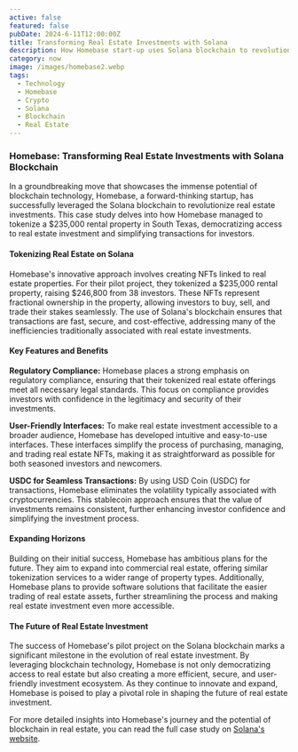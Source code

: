 ```yaml
---
active: false
featured: false
pubDate: 2024-6-11T12:00:00Z
title: Transforming Real Estate Investments with Solana
description: How Homebase start-up uses Solana blockchain to revolutionize real estate investments by tokenizing properties.
category: now
image: /images/homebase2.webp
tags:
  - Technology
  - Homebase
  - Crypto
  - Solana
  - Blockchain
  - Real Estate
---
```


### Homebase: Transforming Real Estate Investments with Solana Blockchain

In a groundbreaking move that showcases the immense potential of blockchain technology, Homebase, a forward-thinking startup, has successfully leveraged the Solana blockchain to revolutionize real estate investments. This case study delves into how Homebase managed to tokenize a $235,000 rental property in South Texas, democratizing access to real estate investment and simplifying transactions for investors.

#### Tokenizing Real Estate on Solana

Homebase's innovative approach involves creating NFTs linked to real estate properties. For their pilot project, they tokenized a $235,000 rental property, raising $246,800 from 38 investors. These NFTs represent fractional ownership in the property, allowing investors to buy, sell, and trade their stakes seamlessly. The use of Solana's blockchain ensures that transactions are fast, secure, and cost-effective, addressing many of the inefficiencies traditionally associated with real estate investments.

#### Key Features and Benefits

**Regulatory Compliance:** Homebase places a strong emphasis on regulatory compliance, ensuring that their tokenized real estate offerings meet all necessary legal standards. This focus on compliance provides investors with confidence in the legitimacy and security of their investments.

**User-Friendly Interfaces:** To make real estate investment accessible to a broader audience, Homebase has developed intuitive and easy-to-use interfaces. These interfaces simplify the process of purchasing, managing, and trading real estate NFTs, making it as straightforward as possible for both seasoned investors and newcomers.

**USDC for Seamless Transactions:** By using USD Coin (USDC) for transactions, Homebase eliminates the volatility typically associated with cryptocurrencies. This stablecoin approach ensures that the value of investments remains consistent, further enhancing investor confidence and simplifying the investment process.

#### Expanding Horizons

Building on their initial success, Homebase has ambitious plans for the future. They aim to expand into commercial real estate, offering similar tokenization services to a wider range of property types. Additionally, Homebase plans to provide software solutions that facilitate the easier trading of real estate assets, further streamlining the process and making real estate investment even more accessible.

#### The Future of Real Estate Investment

The success of Homebase's pilot project on the Solana blockchain marks a significant milestone in the evolution of real estate investment. By leveraging blockchain technology, Homebase is not only democratizing access to real estate but also creating a more efficient, secure, and user-friendly investment ecosystem. As they continue to innovate and expand, Homebase is poised to play a pivotal role in shaping the future of real estate investment.

For more detailed insights into Homebase's journey and the potential of blockchain in real estate, you can read the full case study on [Solana's website](https://solana.com/news/case-study-homebase).
